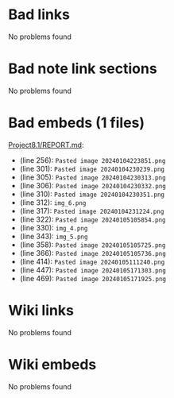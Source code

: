 # Bad links 
No problems found



# Bad note link sections
No problems found



# Bad embeds (1 files)
[Project8.1/REPORT.md](Project8.1/REPORT.md): 
- (line 256): `Pasted image 20240104223851.png`
- (line 301): `Pasted image 20240104230239.png`
- (line 305): `Pasted image 20240104230313.png`
- (line 306): `Pasted image 20240104230332.png`
- (line 310): `Pasted image 20240104230351.png`
- (line 312): `img_6.png`
- (line 317): `Pasted image 20240104231224.png`
- (line 322): `Pasted image 20240105105854.png`
- (line 330): `img_4.png`
- (line 343): `img_5.png`
- (line 358): `Pasted image 20240105105725.png`
- (line 366): `Pasted image 20240105105736.png`
- (line 414): `Pasted image 20240105111240.png`
- (line 447): `Pasted image 20240105171303.png`
- (line 469): `Pasted image 20240105171925.png`


# Wiki links 
No problems found



# Wiki embeds 
No problems found

